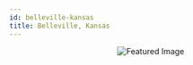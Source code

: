 ```yaml
---
id: belleville-kansas
title: Belleville, Kansas
---
```


<center><img src="https://i.travelapi.com/hotels/1000000/860000/856100/856065/d01d9525_z.jpg" alt="Featured Image" /></center>

